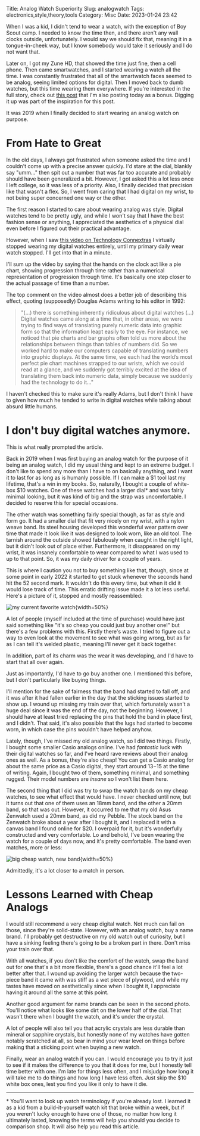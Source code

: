 Title: Analog Watch Superiority
Slug: analogwatch
Tags: electronics,style,theory,tools
Category: Misc
Date: 2023-01-24 23:42

When I was a kid, I didn't tend to wear a watch, with the exception of Boy Scout camp. I needed to know the time then, and there aren't any wall clocks outside, unfortunately. I would say we should fix that, meaning it in a tongue-in-cheek way, but I know somebody would take it seriously and I do not want that.

Later on, I got my Zune HD, that showed the time just fine, then a cell phone. Then came smartwatches, and I started wearing a watch all the time. I was constantly frustrated that all of the smartwatch faces seemed to be analog, seeing limited options for digital. Then I moved back to dumb watches, but this time wearing them everywhere. If you're interested in the full story, check out [this post]({filename}watchjourney.md) that I'm also posting today as a bonus. Digging it up was part of the inspiration for this post.

It was 2019 when I finally decided to start wearing an analog watch on purpose.

# From Hate to Great

In the old days, I always got frustrated when someone asked the time and I couldn't come up with a precise answer quickly. I'd stare at the dial, blankly say "umm..." then spit out a number that was far too accurate and probably should have been generalized a bit. However, I got asked this a lot less once I left college, so it was less of a priority. Also, I finally decided that precision like that wasn't a flex. So, I went from caring that I had digital on my wrist, to not being super concerned one way or the other.

The first reason I started to care about wearing analog was style. Digital watches tend to be pretty ugly, and while I won't say that I have the best fashion sense or anything, I appreciated the aesthetics of a physical dial even before I figured out their practical advantage.

However, when I saw [this video on Technology Connextras](https://www.youtube.com/watch?v=NeopkvAP-ag) I virtually stopped wearing my digital watches entirely, until my primary daily wear watch stopped. I'll get into that in a minute.

I'll sum up the video by saying that the hands on the clock act like a pie chart, showing progression through time rather than a numerical representation of progression through time. It's basically one step closer to the actual passage of time than a number.

The top comment on the video almost does a better job of describing this effect, quoting (supposedly) Douglas Adams writing to his editor in 1992:

> "(...) there is something inherently ridiculous about digital watches (...) Digital watches came along at a time that, in other areas, we were trying to find ways of translating purely numeric data into graphic form so that the information leapt easily to the eye. For instance, we noticed that pie charts and bar graphs often told us more about the relationships between things than tables of numbers did. So we worked hard to make our computers capable of translating numbers into graphic displays. At the same time, we each had the world’s most perfect pie chart machines strapped to our wrists, which we could read at a glance, and we suddenly got terribly excited at the idea of translating them back into numeric data, simply because we suddenly had the technology to do it..."

I haven't checked this to make sure it's really Adams, but I don't think I have to given how much he tended to write in digital watches while talking about absurd little humans.

# I don't buy digital watches anymore.

This is what really prompted the article.

Back in 2019 when I was first buying an analog watch for the purpose of it being an analog watch, I did my usual thing and kept to an extreme budget. I don't like to spend any more than I have to on basically anything, and I want it to last for as long as is humanly possible. If I can make a $1 tool last my lifetime, that's a win in my books. So, naturally, I bought a couple of white-box $10 watches. One of these watches had a larger dial* and was fairly minimal looking, but it was kind of big and the strap was uncomfortable. I decided to reserve this for special occasions.

The other watch was something fairly special though, as far as style and form go. It had a smaller dial that fit very nicely on my wrist, with a nylon weave band. Its steel housing developed this wonderful wear pattern over time that made it look like it was designed to look worn, like an old tool. The tarnish around the outside showed fabulously when caught in the right light, but it didn't look out of place either. Furthermore, it disappeared on my wrist, it was insanely comfortable to wear compared to what I was used to up to that point. So, it was my daily driver for a couple of years.

This is where I caution you not to buy something like that, though, since at some point in early 2022 it started to get stuck whenever the seconds hand hit the 52 second mark. It wouldn't do this every time, but when it did it would lose track of time. This erratic drifting issue made it a lot less useful. Here's a picture of it, stopped and mostly reassembled:

![my current favorite watch]({static}/images/analogwatch/rip.jpg){width=50%}

A lot of people (myself included at the time of purchase) would have just said something like "it's so cheap you could just buy another one!" but there's a few problems with this. Firstly there's waste. I tried to figure out a way to even look at the movement to see what was going wrong, but as far as I can tell it's welded plastic, meaning I'll never get it back together.

In addition, part of its charm was the wear it was developing, and I'd have to start that all over again.

Just as importantly, I'd have to go buy another one. I mentioned this before, but I don't particularly like buying things.

I'll mention for the sake of fairness that the band had started to fall off, and it was after it had fallen earlier in the day that the sticking issues started to show up. I wound up missing my train over that, which fortunately wasn't a huge deal since it was the end of the day, not the beginning. However, I should have at least tried replacing the pins that hold the band in place first, and I didn't. That said, it's also possible that the lugs had started to become worn, in which case the pins wouldn't have helped anyhow.

Lately, though, I've missed my old analog watch, so I did two things. Firstly, I bought some smaller Casio analogs online. I've had _fantastic_ luck with their digital watches so far, and I've heard rave reviews about their analog ones as well. As a bonus, they're also cheap! You can get a Casio analog for about the same price as a Casio digital, they start around $13-$15 at the time of writing. Again, I bought two of them, something minimal, and something rugged. Their model numbers are _insane_ so I won't list them here.

The second thing that I did was try to swap the watch bands on my cheap watches, to see what effect that would have. I never checked until now, but it turns out that one of them uses an 18mm band, and the other a 20mm band, so that was out. However, it occurred to me that my old Asus Zenwatch used a 20mm band, as did my Pebble. The stock band on the Zenwatch broke about a year after I bought it, and I replaced it with a canvas band I found online for $20. I overpaid for it, but it's wonderfully constructed and very comfortable. Lo and behold, I've been wearing the watch for a couple of days now, and it's pretty comfortable. The band even matches, more or less:

![big cheap watch, new band]({static}/images/analogwatch/newband.jpg){width=50%}

Admittedly, it's a lot closer to a match in person.

# Lessons Learned with Cheap Analogs

I would still recommend a very cheap digital watch. Not much can fail on those, since they're solid-state. However, with an analog watch, buy a name brand. I'll probably get destructive on my old watch out of curiosity, but I have a sinking feeling there's going to be a broken part in there. Don't miss your train over that.

With all watches, if you don't like the comfort of the watch, swap the band out for one that's a bit more flexible, there's a good chance it'll feel a lot better after that. I wound up avoiding the larger watch because the two-piece band it came with was stiff as a wet piece of plywood, and while my tastes have moved on aesthetically since when I bought it, I appreciate having it around all the same at this point.

Another good argument for name brands can be seen in the second photo. You'll notice what looks like some dirt on the lower half of the dial. That wasn't there when I bought the watch, and it's under the crystal.

A lot of people will also tell you that acrylic crystals are less durable than mineral or sapphire crystals, but honestly none of my watches have gotten notably scratched at all, so bear in mind your wear level on things before making that a sticking point when buying a new watch.

Finally, wear an analog watch if you can. I would encourage you to try it just to see if it makes the difference to you that it does for me, but I honestly tell time better with one. I'm late for things less often, and I misjudge how long it will take me to do things and how long I have less often. Just skip the $10 white box ones, lest you find you like it only to have it die.

---

\* You'll want to look up watch terminology if you're already lost. I learned it as a kid from a build-it-yourself watch kit that broke within a week, but if you weren't lucky enough to have one of those, no matter how long it ultimately lasted, knowing the terms will help you should you decide to comparison shop. It will also help you read this article.
